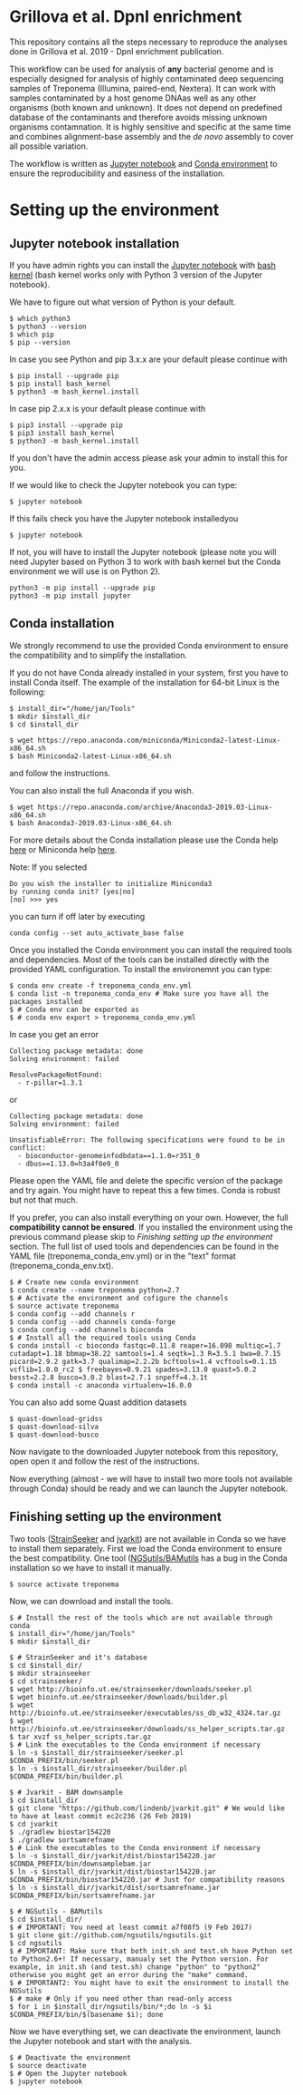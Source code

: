 # Grillova et al. DpnI enrichment 
This repository contains all the steps necessary to reproduce the analyses done in Grillova et al. 2019 - DpnI enrichment publication. 

This workflow can be used for analysis of **any** bacterial genome and is especially designed for analysis of highly contaminated deep sequencing samples of Treponema (Illumina, paired-end, Nextera). It can work with samples contaminated by a host genome DNAas well as any other organisms (both known and unknown). It does not depend on predefined database of the contaminants and therefore avoids missing unknown organisms contamnation. It is highly sensitive and specific at the same time and combines alignment-base assembly and the *de novo* assembly to cover all possible variation.

The workflow is written as [Jupyter notebook](https://jupyter.org/) and [Conda environment](https://conda.io/docs/) to ensure the reproducibility and easiness of the installation.

# Setting up the environment

## Jupyter notebook installation
If you have admin rights you can install the [Jupyter notebook](https://jupyter.org/) with [bash kernel](https://pypi.org/project/bash_kernel/) (bash kernel works only with Python 3 version of the Jupyter notebook).

We have to figure out what version of Python is your default.

```
$ which python3
$ python3 --version
$ which pip
$ pip --version
```

In case you see Python and pip 3.x.x are your default please continue with

```
$ pip install --upgrade pip
$ pip install bash_kernel
$ python3 -m bash_kernel.install
```

In case pip 2.x.x is your default please continue with

```
$ pip3 install --upgrade pip
$ pip3 install bash_kernel
$ python3 -m bash_kernel.install
```

If you don't have the admin access please ask your admin to install this for you.

If we would like to check the Jupyter notebook you can type:

```
$ jupyter notebook
```

If this fails check you have the Jupyter notebook installedyou

```
$ jupyter notebook
```

If not, you will have to install the Jupyter notebook (please note you will need Jupyter based on Python 3 to work with bash kernel but the Conda environment we will use is on Python 2).

```
python3 -m pip install --upgrade pip
python3 -m pip install jupyter
```

## Conda installation
We strongly recommend to use the provided Conda environment to ensure the compatibility and to simplify the installation. 

If you do not have Conda already installed in your system, first you have to install Conda itself. The example of the installation for 64-bit Linux is the following:

```
$ install_dir="/home/jan/Tools"
$ mkdir $install_dir
$ cd $install_dir

$ wget https://repo.anaconda.com/miniconda/Miniconda2-latest-Linux-x86_64.sh
$ bash Miniconda2-latest-Linux-x86_64.sh
```

and follow the instructions. 

You can also install the full Anaconda if you wish. 

```
$ wget https://repo.anaconda.com/archive/Anaconda3-2019.03-Linux-x86_64.sh
$ bash Anaconda3-2019.03-Linux-x86_64.sh
```

For more details about the Conda installation please use the Conda help [here](https://conda.io/docs/user-guide/install/index.html) or Miniconda help [here](https://docs.conda.io/en/latest/miniconda.html).

Note: If you selected 

```
Do you wish the installer to initialize Miniconda3
by running conda init? [yes|no]
[no] >>> yes
```

you can turn if off later by executing

```
conda config --set auto_activate_base false
```

Once you installed the Conda environment you can install the required tools and dependencies. Most of the tools can be installed directly with the provided YAML configuration. To install the environemnt you can type:

```
$ conda env create -f treponema_conda_env.yml
$ conda list -n treponema_conda_env # Make sure you have all the packages installed
$ # Conda env can be exported as
$ # conda env export > treponema_conda_env.yml
```

In case you get an error

```
Collecting package metadata: done
Solving environment: failed

ResolvePackageNotFound:
  - r-pillar=1.3.1
```
or
```
Collecting package metadata: done
Solving environment: failed

UnsatisfiableError: The following specifications were found to be in conflict:
  - bioconductor-genomeinfodbdata==1.1.0=r351_0
  - dbus==1.13.0=h3a4f0e9_0
```

Please open the YAML file and delete the specific version of the package and try again. You might have to repeat this a few times. Conda is robust but not that much. 

If you prefer, you can also install everything on your own. However, the full **compatibility cannot be ensured**. If you installed the environment using the previous command please skip to *Finishing setting up the environment* section. The full list of used tools and dependencies can be found in the YAML file (treponema_conda_env.yml) or in the "text" format (treponema_conda_env.txt). 

```
$ # Create new conda environment
$ conda create --name treponema python=2.7
$ # Activate the environment and cofigure the channels
$ source activate treponema
$ conda config --add channels r
$ conda config --add channels conda-forge
$ conda config --add channels bioconda
$ # Install all the required tools using Conda
$ conda install -c bioconda fastqc=0.11.8 reaper=16.098 multiqc=1.7 cutadapt=1.18 bbmap=38.22 samtools=1.4 seqtk=1.3 R=3.5.1 bwa=0.7.15 picard=2.9.2 gatk=3.7 qualimap=2.2.2b bcftools=1.4 vcftools=0.1.15 vcflib=1.0.0_rc2 $ freebayes=0.9.21 spades=3.13.0 quast=5.0.2 besst=2.2.8 busco=3.0.2 blast=2.7.1 snpeff=4.3.1t
$ conda install -c anaconda virtualenv=16.0.0
```

You can also add some Quast addition datasets 

```
$ quast-download-gridss
$ quast-download-silva
$ quast-download-busco
```

Now navigate to the downloaded Jupyter notebook from this repository, open open it and follow the rest of the instructions.

Now everything (almost - we will have to install two more tools not available through Conda) should be ready and we can launch the Jupyter notebook. 

## Finishing setting up the environment
Two tools ([StrainSeeker](http://bioinfo.ut.ee/strainseeker/) and [jvarkit](https://github.com/lindenb/jvarkit)) are not available in Conda so we have to install them separately. First we load the Conda environment to ensure the best compatibility. One tool ([NGSutils/BAMutils](https://github.com/ngsutils/ngsutils) has a bug in the Conda installation so we have to install it manually.

```
$ source activate treponema
```

Now, we can download and install the tools. 

```
$ # Install the rest of the tools which are not available through conda
$ install_dir="/home/jan/Tools"
$ mkdir $install_dir

$ # StrainSeeker and it's database
$ cd $install_dir/
$ mkdir strainseeker
$ cd strainseeker/
$ wget http://bioinfo.ut.ee/strainseeker/downloads/seeker.pl
$ wget bioinfo.ut.ee/strainseeker/downloads/builder.pl
$ wget http://bioinfo.ut.ee/strainseeker/executables/ss_db_w32_4324.tar.gz
$ wget http://bioinfo.ut.ee/strainseeker/downloads/ss_helper_scripts.tar.gz
$ tar xvzf ss_helper_scripts.tar.gz
$ # Link the executables to the Conda environment if necessary
$ ln -s $install_dir/strainseeker/seeker.pl $CONDA_PREFIX/bin/seeker.pl
$ ln -s $install_dir/strainseeker/builder.pl $CONDA_PREFIX/bin/builder.pl

$ # Jvarkit - BAM downsample
$ cd $install_dir
$ git clone "https://github.com/lindenb/jvarkit.git" # We would like to have at least commit ec2c236 (26 Feb 2019)
$ cd jvarkit
$ ./gradlew biostar154220
$ ./gradlew sortsamrefname
$ # Link the executables to the Conda environment if necessary
$ ln -s $install_dir/jvarkit/dist/biostar154220.jar $CONDA_PREFIX/bin/downsamplebam.jar
$ ln -s $install_dir/jvarkit/dist/biostar154220.jar $CONDA_PREFIX/bin/biostar154220.jar # Just for compatibility reasons
$ ln -s $install_dir/jvarkit/dist/sortsamrefname.jar $CONDA_PREFIX/bin/sortsamrefname.jar

$ # NGSutils - BAMutils
$ cd $install_dir/
$ # IMPORTANT: You need at least commit a7f08f5 (9 Feb 2017)
$ git clone git://github.com/ngsutils/ngsutils.git
$ cd ngsutils
$ # IMPORTANT: Make sure that both init.sh and test.sh have Python set to Python2.6+! If necessary, manualy set the Python version. For example, in init.sh (and test.sh) change "python" to "python2" otherwise you might get an error during the "make" command.
$ # IMPORTANT2: You might have to exit the environment to install the NGSutils
$ # make # Only if you need other than read-only access
$ for i in $install_dir/ngsutils/bin/*;do ln -s $i $CONDA_PREFIX/bin/$(basename $i); done
```
 
Now we have everything set, we can deactivate the environment, launch the Jupyter notebook and start with the analysis.

```
$ # Deactivate the environment
$ source deactivate
$ # Open the Jupyter notebook
$ jupyter notebook
```
